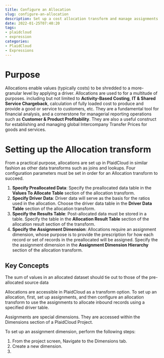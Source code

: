 ```yaml
---
title: Configure an Allocation
slug: configure-an-allocation
description: Set up a cost allocation transform and manage assignments
date: 2022-01-25T07:40:20
tags:
- plaidcloud
- expression
categories:
- PlaidCloud
- Expressions
---
```



# Purpose


Allocations enable values (typically costs) to be shredded to a more-granular level by applying a driver. Allocations are used to for a multitude of purposes. including but not limited to **Activity-Based Costing**, **IT & Shared Service Chargeback**, calculation of fully loaded cost to produce and provide a good or service to customers, etc. They are a fundamental tool for financial analysis, and a cornerstone for managerial reporting operations such as **Customer & Product Profitability**. They are also a useful construct for establishing and managing global Intercompany Transfer Prices for goods and services.



# Setting up the Allocation transform


From a practical purpose, allocations are set up in PlaidCloud in similar fashion as other data transforms such as joins and lookups. Four configuration parameters must be set in order for an Allocation transform to succeed.


1. **Specify Preallocated Data**: Specify the preallocated data table in the **Values To Allocate Table** section of the allocation transform.
2. **Specify Driver Data**: Driver data will serve as the basis for the ratios used in the allocation. Choose the driver data table in the **Driver Data Table** section of the allocation transform.
3. **Specify the Results Table**: Post-allocated data must be stored in a table. Specify the table in the **Allocation Result Table** section of the allocation result section of the transform.
4. **Specify the Assignment Dimension**: Allocations require an assignment dimension, whose purpose is to provide the prescription for how each record or set of records in the preallocated will be assigned. Specify the the assignment dimension in the **Assignment Dimension Hierarchy** section of the allocation transform.

## Key Concepts


The sum of values in an allocated dataset should tie out to those of the pre-allocated source data



Allocations are accessible in PlaidCloud as a transform option. To set up an allocation, first, set up assignments, and then configure an allocation transform to use the assignments to allocate inbound records using a specified driver table.



Assignments are special dimensions. They are accessed within the Dimensions section of a PlaidCloud Project.


  
To set up an assignment dimension, perform the following steps:


1. From the project screen, Navigate to the Dimensions tab.
2. Create a new dimension.
3. 


